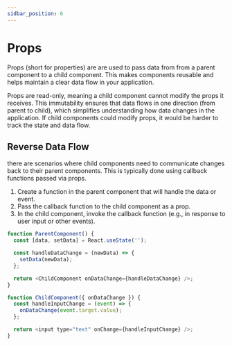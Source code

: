 ```yaml
---
sidbar_position: 6
---
```


# Props

Props (short for properties) are are used to pass data from from a parent
component to a child component. This makes components reusable and helps
maintain a clear data flow in your application.

Props are read-only, meaning a child component cannot modify the props it
receives. This immutability ensures that data flows in one direction (from
parent to child), which simplifies understanding how data changes in the
application. If child components could modify props, it would be harder to track
the state and data flow.

## Reverse Data Flow

there are scenarios where child components need to communicate changes back to
their parent components. This is typically done using callback functions passed
via props.

1. Create a function in the parent component that will handle the data or event.
2. Pass the callback function to the child component as a prop.
3. In the child component, invoke the callback function (e.g., in response to
   user input or other events).

```javascript
function ParentComponent() {
  const [data, setData] = React.useState('');

  const handleDataChange = (newData) => {
    setData(newData);
  };

  return <ChildComponent onDataChange={handleDataChange} />;
}

function ChildComponent({ onDataChange }) {
  const handleInputChange = (event) => {
    onDataChange(event.target.value);
  };

  return <input type="text" onChange={handleInputChange} />;
}
```

